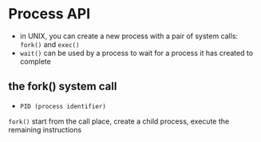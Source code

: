 # Process API

- in UNIX, you can create a new process with a pair of system calls: `fork()` and `exec()`
- `wait()` can be used by a process to wait for a process it has created to complete

## the fork() system call

- `PID (process identifier)`

`fork()` start from the call place, create a child process, execute the remaining instructions
